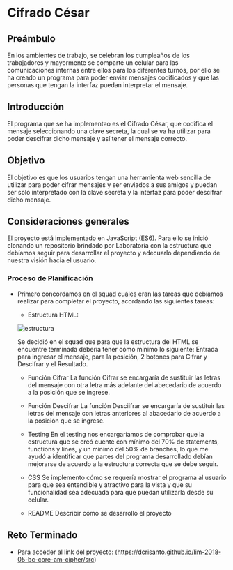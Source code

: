 # Cifrado César 

## Preámbulo

En los ambientes de trabajo, se celebran los cumpleaños de los trabajadores y 
mayormente se comparte un celular para las comunicaciones internas entre ellos 
para los diferentes turnos, por ello se ha creado un programa para poder enviar
mensajes codificados y que las personas que tengan la interfaz puedan interpretar
el mensaje.

## Introducción

El programa que se ha implementao es el Cifrado César, que codifica el mensaje 
seleccionando una clave secreta, la cual se va ha utilizar para poder descifrar 
dicho mensaje y así tener el mensaje correcto. 

## Objetivo

El objetivo es que los usuarios tengan una herramienta web sencilla de utilizar
para poder cifrar mensajes y ser enviados a sus amigos y puedan ser solo interpretado 
con la clave secreta y la interfaz para poder descifrar dicho mensaje.


## Consideraciones generales

El proyecto está implementado en JavaScript (ES6). Para ello se inició clonando un
repositorio brindado por Laboratoria con la estructura que debíamos seguir para
desarrollar el proyecto y adecuarlo dependiendo de nuestra visión hacia el
usuario.

### Proceso de Planificación
  
  * Primero concordamos en el squad cuáles eran las tareas que debíamos realizar para 
    completar el proyecto, acordando las siguientes tareas:
    - Estructura HTML: 
    
    ![estructura](https://scontent-scl1-1.xx.fbcdn.net/v/t1.15752-9/34339955_1797371383675926_8215864952225792000_n.png?_nc_cat=0&_nc_eui2=AeECyvLzGpKHSUue0R8XjLGyJ6OiRGyxBijrJ50uiQSFCTB9mYiOa_cXSBpacAv_NEEtYX0q4_I1YvOyhoB0bUBuHWfOYdlrdhjZ0SNOA2UQwg&oh=51b02a52909c31ce8c4f9fa0aa1c02f6&oe=5B87BD9B)
      
      Se decidió en el squad que para que la estructura del HTML se encuentre terminada debería tener cómo 
      mínimo lo siguiente: Entrada para ingresar el mensaje, para la posición, 2 botones para Cifrar y 
      Descifrar y el Resultado.

    - Función Cifrar
      La función Cifrar se encargaría de sustituir las letras del mensaje con otra letra más adelante
      del abecedario de acuerdo a la posición que se ingrese.

    - Función Descifrar
      La función Desciifrar se encargaría de sustituir las letras del mensaje con letras anteriores al abacedario de acuerdo a la    posición que se ingrese.

    - Testing
      En el testing nos encargaríamos de comprobar que la estructura que se creó cuente con mínimo del 70% de statements, functions y lines, y un mínimo del 50% de branches, lo que me ayudó a identificar que
      partes del programa desarrollado debían mejorarse de acuerdo a la estructura correcta que se debe seguir.

    - CSS
      Se implemento cómo se requería mostrar el programa al usuario para que sea entendible y atractivo 
      para la vista y que su funcionalidad sea adecuada para que puedan utilizarla desde su celular.

    - README
      Describir cómo se desarrolló el proyecto

## Reto Terminado
   - Para acceder al link del proyecto:
   (https://dcrisanto.github.io/lim-2018-05-bc-core-am-cipher/src)

  


